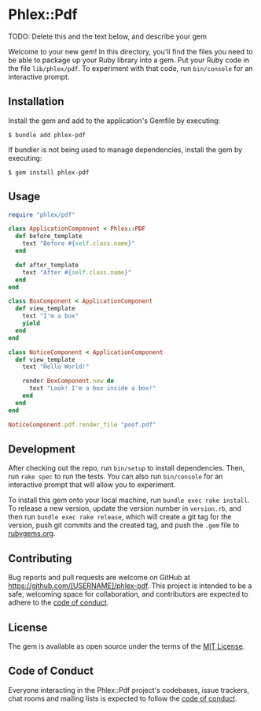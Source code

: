 # Phlex::Pdf

TODO: Delete this and the text below, and describe your gem

Welcome to your new gem! In this directory, you'll find the files you need to be able to package up your Ruby library into a gem. Put your Ruby code in the file `lib/phlex/pdf`. To experiment with that code, run `bin/console` for an interactive prompt.

## Installation

Install the gem and add to the application's Gemfile by executing:

    $ bundle add phlex-pdf

If bundler is not being used to manage dependencies, install the gem by executing:

    $ gem install phlex-pdf

## Usage

```ruby
require "phlex/pdf"

class ApplicationComponent < Phlex::PDF
  def before_template
    text "Before #{self.class.name}"
  end

  def after_template
    text "After #{self.class.name}"
  end
end

class BoxComponent < ApplicationComponent
  def view_template
    text "I'm a box"
    yield
  end
end

class NoticeComponent < ApplicationComponent
  def view_template
    text "Hello World!"

    render BoxComponent.new do
      text "Look! I'm a box inside a box!"
    end
  end
end

NoticeComponent.pdf.render_file "poof.pdf"
```

## Development

After checking out the repo, run `bin/setup` to install dependencies. Then, run `rake spec` to run the tests. You can also run `bin/console` for an interactive prompt that will allow you to experiment.

To install this gem onto your local machine, run `bundle exec rake install`. To release a new version, update the version number in `version.rb`, and then run `bundle exec rake release`, which will create a git tag for the version, push git commits and the created tag, and push the `.gem` file to [rubygems.org](https://rubygems.org).

## Contributing

Bug reports and pull requests are welcome on GitHub at https://github.com/[USERNAME]/phlex-pdf. This project is intended to be a safe, welcoming space for collaboration, and contributors are expected to adhere to the [code of conduct](https://github.com/[USERNAME]/phlex-pdf/blob/main/CODE_OF_CONDUCT.md).

## License

The gem is available as open source under the terms of the [MIT License](https://opensource.org/licenses/MIT).

## Code of Conduct

Everyone interacting in the Phlex::Pdf project's codebases, issue trackers, chat rooms and mailing lists is expected to follow the [code of conduct](https://github.com/[USERNAME]/phlex-pdf/blob/main/CODE_OF_CONDUCT.md).

